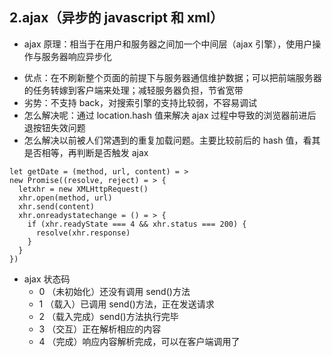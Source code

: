 ## 2.ajax（异步的 javascript 和 xml）

* ajax 原理：相当于在用户和服务器之间加一个中间层（ajax 引擎），使用户操作与服务器响应异步化

- 优点：在不刷新整个页面的前提下与服务器通信维护数据；可以把前端服务器的任务转嫁到客户端来处理；减轻服务器负担，节省宽带
- 劣势：不支持 back，对搜索引擎的支持比较弱，不容易调试
- 怎么解决呢：通过 location.hash 值来解决 ajax 过程中导致的浏览器前进后退按钮失效问题
- 怎么解决以前被人们常遇到的重复加载问题。主要比较前后的 hash 值，看其是否相等，再判断是否触发 ajax

```
let getDate = (method, url, content) = >
new Promise((resolve, reject) = > {
  letxhr = new XMLHttpRequest()
  xhr.open(method, url)
  xhr.send(content)
  xhr.onreadystatechange = () = > {
    if (xhr.readyState === 4 && xhr.status === 200) {
      resolve(xhr.response)
    }
  }
})
```

* ajax 状态码
  * 0 （未初始化）还没有调用 send()方法
  * 1 （载入）已调用 send()方法，正在发送请求
  * 2 （载入完成）send()方法执行完毕
  * 3 （交互）正在解析相应的内容
  * 4 （完成）响应内容解析完成，可以在客户端调用了
